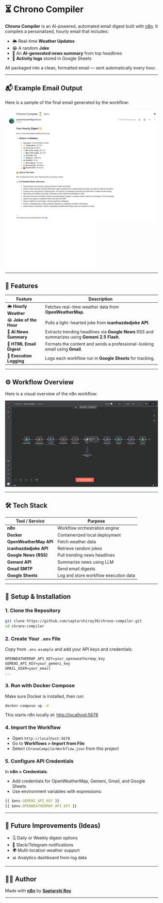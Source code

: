 # ⏳ Chrono Compiler

**Chrono Compiler** is an AI-powered, automated email digest built with [n8n](https://n8n.io). It compiles a personalized, hourly email that includes:

* 🌦️ Real-time **Weather Updates**
* 😂 A random **Joke**
* 📰 An **AI-generated news summary** from top headlines
* 📗 **Activity logs** stored in Google Sheets

All packaged into a clean, formatted email — sent automatically every hour.

---

## 📬 Example Email Output

Here is a sample of the final email generated by the workflow:

![Example Email Output](email-example.png)
![Document Email Output](email-example.pdf)

---

## 🚀 Features

| Feature                  | Description                                                                |
| ------------------------ | -------------------------------------------------------------------------- |
| 🌦️ **Hourly Weather**    | Fetches real-time weather data from **OpenWeatherMap**.                        |
| 😂 **Joke of the Hour**  | Pulls a light-hearted joke from **icanhazdadjoke API**.                        |
| 📰 **AI News Summary**   | Extracts trending headlines via **Google News** RSS and summarizes using **Gemeni 2.5 Flash**. |
| 📧 **HTML Email Digest** | Formats the content and sends a professional-looking email using **Gmail**.    |
| 📗 **Execution Logging** | Logs each workflow run in **Google Sheets** for tracking.                      |

---

## ⚙️ Workflow Overview

Here is a visual overview of the n8n workflow:

![Chrono Compiler Workflow](workflow-overview.png)

---

## 🛠️ Tech Stack

| Tool / Service         | Purpose                               |
| ---------------------- | ------------------------------------- |
| **n8n**                | Workflow orchestration engine         |
| **Docker**             | Containerized local deployment        |
| **OpenWeatherMap API** | Fetch weather data                    |
| **icanhazdadjoke API** | Retrieve random jokes                 |
| **Google News (RSS)**  | Pull trending news headlines          |
| **Gemeni API**         | Summarize news using LLM              |
| **Gmail SMTP**         | Send email digests                    |
| **Google Sheets**      | Log and store workflow execution data |

---

## 🧹 Setup & Installation

### 1. Clone the Repository

```bash
git clone https://github.com/saptarshiroy39/chrono-compiler.git
cd chrono-compiler
```

### 2. Create Your `.env` File

Copy from `.env.example` and add your API keys and credentials:

```
OPENWEATHERMAP_API_KEY=your_openweathermap_key
GEMENI_API_KEY=your_gemeni_key
GMAIL_USER=your_email
...
```

### 3. Run with Docker Compose

Make sure Docker is installed, then run:

```bash
docker-compose up -d
```

This starts n8n locally at: [http://localhost:5678](http://localhost:5678)

### 4. Import the Workflow

* Open `http://localhost:5678`
* Go to **Workflows > Import from File**
* Select `ChronoCompilerWorkflow.json` from this project

### 5. Configure API Credentials

In **n8n > Credentials**:

* Add credentials for OpenWeatherMap, Gemeni, Gmail, and Google Sheets
* Use environment variables with expressions:

```js
{{ $env.GEMENI_API_KEY }}
{{ $env.OPENWEATHERMAP_API_KEY }}
```

---

## 🌱 Future Improvements (Ideas)

* 🗓 Daily or Weekly digest options
* 💬 Slack/Telegram notifications
* 🌍 Multi-location weather support
* 📊 Analytics dashboard from log data

---

## 👨‍💻 Author

Made with **[n8n](https://n8n.io/)** by **[Saptarshi Roy](https://github.com/saptarshiroy39)**

---